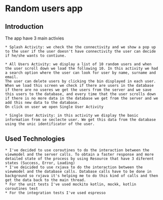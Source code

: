 # Random users app

## Introduction
The app have 3 main activies 
	
	* Splash Activity: we check the the connectivity and we show a pop up to the user if the user doesn't have connectivity the user can decide if he/she wants to contiune.

	* All Users Activity: we display a list of 10 random users and when the user scroll down we load the following 10. In this activity we had a search option where the user can look for user by name, surname and email.
	The user can delete users by clicking the bin displayed in each user.
	When we load this screen we check if there are users in the database if there are no useres we get the users from the server and we save this users to the database, and every time that the user scrolls down if there is no more data in the database we get from the server and we add this new data to the database.
	On click on user we open Single User Activity

	* Single User Activity: in this activity we display the basic information from se seclecte user. We get this data from the database using the unic identificator of the user.

## Used Technologies

	* I've decided to use coroutines to do the interaction between the viewmodel and the server calls. To obtain a faster response and more detailed state of the process by using Resource that have 3 diferent states (Success, Error, Loading)
	* I've deicided to use rxjava to do the interaction between the viewmodel and the database calls. Database calls have to be done in background so rxjava it's helping me to do this kind of calls and then get the data back to the main thread.
	* For the unit tests I've used mockito kotlin, mockk, kotlin coroutines test
	* For the integration tests I've used espresso
